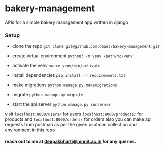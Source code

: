 # bakery-management

APIs for a simple bakery management app written in django

### Setup

- clone the repo `git clone git@github.com:dbads/bakery-management.git`
- create virtual environment `python3 -m venv /path/to/venv`
- activate the venv `souce venv/bin/activate`
- install dependencies `pip install -r requirements.txt`
- make migrations `python manage.py makemigrations`
- migrate `python manage.py migrate`

- start the api server `python manage.py runserver`

visit `localhost:8000/users/` for users `localhost:8000/products/` for products and `localhost:8000/orders/` for orders also you can make api requests from postman as per the given psotman collection and environment in this repo

#### reach out to me at <a href="mailto:deepakbharti@mnnit.ac.in">deepakbharti@mnnit.ac.in</a> for any queries.
